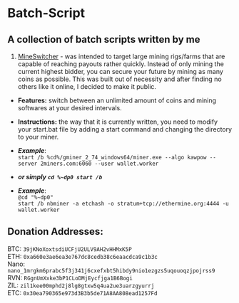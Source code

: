 # Batch-Script
## A collection of batch scripts written by me

1) [MineSwitcher](MineSwitcher.bat) - was intended to target large mining rigs/farms that are capable of reaching payouts rather quickly. Instead of only mining the current highest bidder, you can secure your future by mining as many coins as possible. This was built out of necessity and after finding no others like it online, I decided to make it public.
- **Features:** switch between an unlimited amount of coins and mining softwares at your desired intervals.
- **Instructions:** the way that it is currently written, you need to modify your start.bat file by adding a start command and changing the directory to your miner. 
- ***Example***: <br/> `start /b %cd%/gminer_2_74_windows64/miner.exe --algo kawpow --server 2miners.com:6060 --user wallet.worker`

- ***or simply `cd %~dp0 start /b`***

- ***Example***: <br/> `@cd "%~dp0"`<br/>
`start /b nbminer -a etchash -o stratum+tcp://ethermine.org:4444 -u wallet.worker`


## Donation Addresses:
BTC: `39jKNoXoxtsdiUCFjU2ULV9AH2vHHMxK5P`\
ETH: `0xa660e3ae6ea3e767dc8cedb38c6eaacdca9c1b3c`\
Nano: `nano_1mrgkm6prabc5f3j341j6cxefxbt5hibdy9nio1ezgzs5uqouoqzjpojrss9`\
RVN: `RGgnUmXxke3bP1CLoDMjEycfjga1B6Bogi`\
ZIL: `zil1kee00mphd2j8lg8gtxw5q4ua2ue3uarzgyurrj`\
ETC: `0x30ea790365e973d3B3b5de71A8AA808ead1257Fd`
